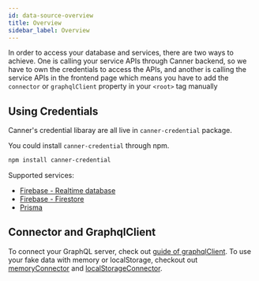 ```yaml
---
id: data-source-overview
title: Overview
sidebar_label: Overview
---
```


In order to access your database and services, there are two ways to achieve. One is calling your service APIs through Canner backend, so we have to own the credentials to access the APIs, and another is calling the service APIs in the frontend page which means you have to add the `connector` or `graphqlClient` property in your `<root>` tag manually

## Using Credentials

Canner's credential libaray are all live in `canner-credential` package.

You could install `canner-credential` through npm.

```sh
npm install canner-credential
```

Supported services:

- [Firebase - Realtime database](credential-firebase)
- [Firebase - Firestore](credential-firestore)
- [Prisma](credential-prisma)

## Connector and GraphqlClient

To connect your GraphQL server, check out [guide of graphqlClient](guides-graphql-client).
To use your fake data with memory or localStorage, checkout out [memoryConnector](guides-connector#memoryconnector) and [localStorageConnector](guides-connector#localstorageconnector).


